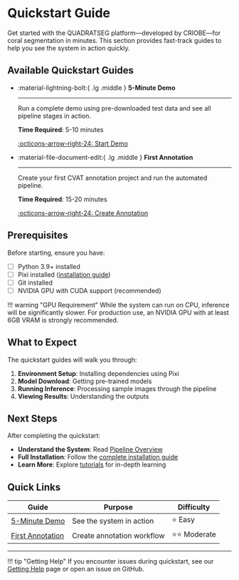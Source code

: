 # Quickstart Guide

Get started with the QUADRATSEG platform—developed by CRIOBE—for coral segmentation in minutes. This section provides fast-track guides to help you see the system in action quickly.

## Available Quickstart Guides

<div class="grid cards" markdown>

-   :material-lightning-bolt:{ .lg .middle } **5-Minute Demo**

    ---

    Run a complete demo using pre-downloaded test data and see all pipeline stages in action.

    **Time Required**: 5-10 minutes

    [:octicons-arrow-right-24: Start Demo](5-minute-demo.md)

-   :material-file-document-edit:{ .lg .middle } **First Annotation**

    ---

    Create your first CVAT annotation project and run the automated pipeline.

    **Time Required**: 15-20 minutes

    [:octicons-arrow-right-24: Create Annotation](first-annotation.md)

</div>

## Prerequisites

Before starting, ensure you have:

- [ ] Python 3.9+ installed
- [ ] Pixi installed ([installation guide](https://pixi.sh/latest/#installation))
- [ ] Git installed
- [ ] NVIDIA GPU with CUDA support (recommended)

!!! warning "GPU Requirement"
    While the system can run on CPU, inference will be significantly slower. For production use, an NVIDIA GPU with at least 6GB VRAM is strongly recommended.

## What to Expect

The quickstart guides will walk you through:

1. **Environment Setup**: Installing dependencies using Pixi
2. **Model Download**: Getting pre-trained models
3. **Running Inference**: Processing sample images through the pipeline
4. **Viewing Results**: Understanding the outputs

## Next Steps

After completing the quickstart:

- **Understand the System**: Read [Pipeline Overview](../user-guide/concepts/pipeline-overview.md)
- **Full Installation**: Follow the [complete installation guide](../setup/installation/index.md)
- **Learn More**: Explore [tutorials](../user-guide/tutorials/index.md) for in-depth learning

## Quick Links

| Guide | Purpose | Difficulty |
|-------|---------|------------|
| [5-Minute Demo](5-minute-demo.md) | See the system in action | ⭐ Easy |
| [First Annotation](first-annotation.md) | Create annotation workflow | ⭐⭐ Moderate |

---

!!! tip "Getting Help"
    If you encounter issues during quickstart, see our [Getting Help](../community/getting-help.md) page or open an issue on GitHub.
